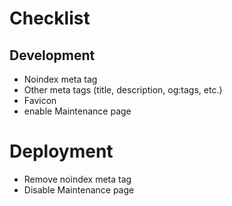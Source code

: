 # Checklist

## Development

- Noindex meta tag
- Other meta tags (title, description, og:tags, etc.)
- Favicon
- enable Maintenance page

# Deployment

- Remove noindex meta tag
- Disable Maintenance page